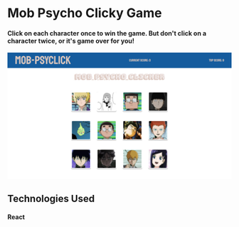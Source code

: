 # Mob Psycho Clicky Game

#### Click on each character once to win the game. But don't click on a character twice, or it's game over for you!

![screenshot](public/assets/images/MobPsyClick.jpg)


## Technologies Used

#### React
